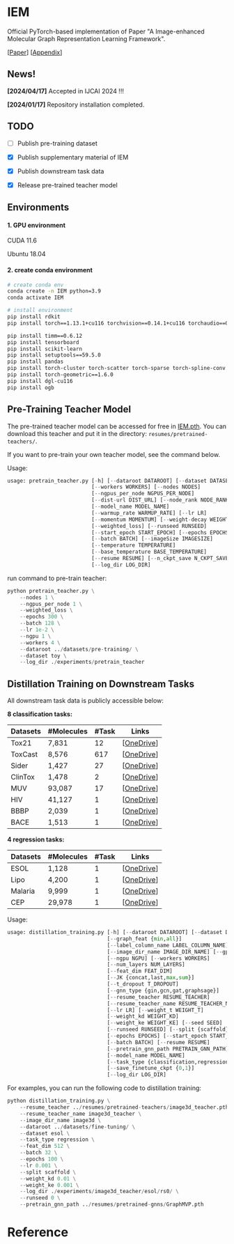 # IEM

Official PyTorch-based implementation of Paper "A Image-enhanced Molecular Graph Representation Learning Framework".

[[Paper](#)] [[Appendix](https://github.com/HongxinXiang/IEM/blob/main/assets/appendix.pdf)]



## News!

**[2024/04/17]** Accepted in IJCAI 2024 !!!

**[2024/01/17]** Repository installation completed.



## TODO

- [ ] Publish pre-training dataset
- [x] Publish supplementary material of IEM
- [x] Publish downstream task data
- [x] Release pre-trained teacher model



## Environments

#### 1. GPU environment

CUDA 11.6

Ubuntu 18.04



#### 2. create conda environment

```bash
# create conda env
conda create -n IEM python=3.9
conda activate IEM

# install environment
pip install rdkit
pip install torch==1.13.1+cu116 torchvision==0.14.1+cu116 torchaudio==0.13.1 --extra-index-url https://download.pytorch.org/whl/cu116 -i https://pypi.tuna.tsinghua.edu.cn/simple

pip install timm==0.6.12
pip install tensorboard
pip install scikit-learn
pip install setuptools==59.5.0
pip install pandas
pip install torch-cluster torch-scatter torch-sparse torch-spline-conv -f https://pytorch-geometric.com/whl/torch-1.13.1%2Bcu116.html
pip install torch-geometric==1.6.0
pip install dgl-cu116
pip install ogb
```



## Pre-Training Teacher Model

The pre-trained teacher model can be accessed for free in [IEM.pth](https://1drv.ms/u/s!Atau0ecyBQNTb0DCbVjgADxvcwo?e=580vg5). You can download this teacher and put it in the directory: `resumes/pretrained-teachers/`.

If you want to pre-train your own teacher model, see the command below.



Usage:

```python
usage: pretrain_teacher.py [-h] [--dataroot DATAROOT] [--dataset DATASET]
                           [--workers WORKERS] [--nodes NODES]
                           [--ngpus_per_node NGPUS_PER_NODE]
                           [--dist-url DIST_URL] [--node_rank NODE_RANK]
                           [--model_name MODEL_NAME]
                           [--warmup_rate WARMUP_RATE] [--lr LR]
                           [--momentum MOMENTUM] [--weight-decay WEIGHT_DECAY]
                           [--weighted_loss] [--runseed RUNSEED]
                           [--start_epoch START_EPOCH] [--epochs EPOCHS]
                           [--batch BATCH] [--imageSize IMAGESIZE]
                           [--temperature TEMPERATURE]
                           [--base_temperature BASE_TEMPERATURE]
                           [--resume RESUME] [--n_ckpt_save N_CKPT_SAVE]
                           [--log_dir LOG_DIR]
```



run command to pre-train teacher:

```python
python pretrain_teacher.py \
	--nodes 1 \
	--ngpus_per_node 1 \
	--weighted_loss \
	--epochs 300 \
	--batch 128 \
	--lr 1e-2 \
	--ngpu 1 \
	--workers 4 \
	--dataroot ../datasets/pre-training/ \
	--dataset toy \
	--log_dir ./experiments/pretrain_teacher
```



## Distillation Training on Downstream Tasks

All downstream task data is publicly accessible below:

**8 classification tasks:**

| Datasets | #Molecules | #Task | Links                                                        |
| -------- | ---------- | ----- | ------------------------------------------------------------ |
| Tox21    | 7,831      | 12    | [[OneDrive](https://1drv.ms/u/s!Atau0ecyBQNTgQyEq7V7amXDi7yn?e=O58EfS)] |
| ToxCast  | 8,576      | 617   | [[OneDrive](https://1drv.ms/u/s!Atau0ecyBQNTgQ1QvgowlIH3Y0RP?e=t9kWcH)] |
| Sider    | 1,427      | 27    | [[OneDrive](https://1drv.ms/u/s!Atau0ecyBQNTgQuYE9N7W_CRIRPE?e=LUXCdB)] |
| ClinTox  | 1,478      | 2     | [[OneDrive](https://1drv.ms/u/s!Atau0ecyBQNTgQjeOeNgTJMhF5jz?e=0sPvnm)] |
| MUV      | 93,087     | 17    | [[OneDrive](https://1drv.ms/u/s!Atau0ecyBQNTgQ8Evh0Vg9IjLF45?e=dwTE1X)] |
| HIV      | 41,127     | 1     | [[OneDrive](https://1drv.ms/u/s!Atau0ecyBQNTgQ5Oq-42YJQ9kRm9?e=YRitpW)] |
| BBBP     | 2,039      | 1     | [[OneDrive](https://1drv.ms/u/s!Atau0ecyBQNTgQrPNjO167wjZO6J?e=2Yie82)] |
| BACE     | 1,513      | 1     | [[OneDrive](https://1drv.ms/u/s!Atau0ecyBQNTgQm-3Aqvp0HV0rX5?e=Zg6ILf)] |



**4 regression tasks:**

| Datasets | #Molecules | #Task | Links                                                        |
| -------- | ---------- | ----- | ------------------------------------------------------------ |
| ESOL     | 1,128      | 1     | [[OneDrive](https://1drv.ms/u/s!Atau0ecyBQNTfUrC5CvMJ2QP144?e=9UNSBc)] |
| Lipo     | 4,200      | 1     | [[OneDrive](https://1drv.ms/u/s!Atau0ecyBQNTfpFVfyj7t3WLXQc?e=fBWcUs)] |
| Malaria  | 9,999      | 1     | [[OneDrive](https://1drv.ms/u/s!Atau0ecyBQNTf8XsRVxMVmsK0bE?e=6XYEKM)] |
| CEP      | 29,978     | 1     | [[OneDrive](https://1drv.ms/u/s!Atau0ecyBQNTgQA4E_-P5aJ_9oPV?e=ykjZ9c)] |



Usage:

```python
usage: distillation_training.py [-h] [--dataroot DATAROOT] [--dataset DATASET]
                                [--graph_feat {min,all}]
                                [--label_column_name LABEL_COLUMN_NAME]
                                [--image_dir_name IMAGE_DIR_NAME] [--gpu GPU]
                                [--ngpu NGPU] [--workers WORKERS]
                                [--num_layers NUM_LAYERS]
                                [--feat_dim FEAT_DIM]
                                [--JK {concat,last,max,sum}]
                                [--t_dropout T_DROPOUT]
                                [--gnn_type {gin,gcn,gat,graphsage}]
                                [--resume_teacher RESUME_TEACHER]
                                [--resume_teacher_name RESUME_TEACHER_NAME]
                                [--lr LR] [--weight_t WEIGHT_T]
                                [--weight_kd WEIGHT_KD]
                                [--weight_ke WEIGHT_KE] [--seed SEED]
                                [--runseed RUNSEED] [--split {scaffold}]
                                [--epochs EPOCHS] [--start_epoch START_EPOCH]
                                [--batch BATCH] [--resume RESUME]
                                [--pretrain_gnn_path PRETRAIN_GNN_PATH]
                                [--model_name MODEL_NAME]
                                [--task_type {classification,regression}]
                                [--save_finetune_ckpt {0,1}]
                                [--log_dir LOG_DIR]
```



For examples, you can run the following code to distillation training:

```python
python distillation_training.py \
	--resume_teacher ../resumes/pretrained-teachers/image3d_teacher.pth \
	--resume_teacher_name image3d_teacher \
	--image_dir_name image3d \
    --dataroot ../datasets/fine-tuning/ \
	--dataset esol \
	--task_type regression \
	--feat_dim 512 \
	--batch 32 \
	--epochs 100 \
	--lr 0.001 \
	--split scaffold \
	--weight_kd 0.01 \
	--weight_ke 0.001 \
	--log_dir ./experiments/image3d_teacher/esol/rs0/ \
	--runseed 0 \
	--pretrain_gnn_path ../resumes/pretrained-gnns/GraphMVP.pth
```



# Reference

